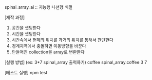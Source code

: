 spinal_array_ai :: 지능형 나선형 배열

[제작 과정]

1. 공간을 셋팅한다
2. 시간을 셋팅한다
3. 시간속에서 현제의 위치를 과거의 위치를 통해서 판단한다
4. 경계지역에서 충돌하면 이동방향을 바꾼다
5. 만들어진 collection을 array로 변환한다

[실행 방법]
(ex: 3*7 spinal_array 출력하기) 
coffee spinal_array.coffee 3 7

[테스트 실행]
npm test